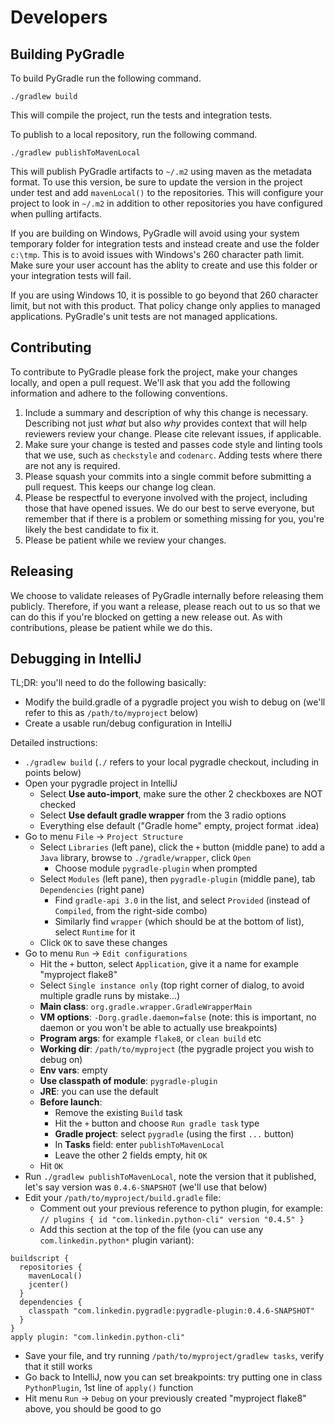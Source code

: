 # Developers

## Building PyGradle

To build PyGradle run the following command.

    ./gradlew build

This will compile the project, run the tests and integration tests.

To publish to a local repository, run the following command.

    ./gradlew publishToMavenLocal

This will publish PyGradle artifacts to `~/.m2` using maven as the metadata
format. To use this version, be sure to update the version in the project under
test and add `mavenLocal()` to the repositories. This will configure your
project to look in `~/.m2` in addition to other repositories you have
configured when pulling artifacts.

If you are building on Windows, PyGradle will avoid using your system temporary
folder for integration tests and instead create and use the folder `c:\tmp`.  This
is to avoid issues with Windows's 260 character path limit.  Make sure your user
account has the ablity to create and use this folder or your integration tests will fail.

If you are using Windows 10, it is possible to go beyond that 260 character limit,
but not with this product.  That policy change only applies to managed applications.
PyGradle's unit tests are not managed applications.


## Contributing

To contribute to PyGradle please fork the project, make your changes locally,
and open a pull request. We'll ask that you add the following information and
adhere to the following conventions.

1. Include a summary and description of why this change is necessary.
   Describing not just _what_ but also _why_ provides context that will help
   reviewers review your change. Please cite relevant issues, if applicable.
2. Make sure your change is tested and passes code style and linting tools that
   we use, such as `checkstyle` and `codenarc`. Adding tests where there are
   not any is required.
3. Please squash your commits into a single commit before submitting a pull
   request. This keeps our change log clean.
4. Please be respectful to everyone involved with the project, including those
   that have opened issues. We do our best to serve everyone, but remember that
   if there is a problem or something missing for you, you're likely the best
   candidate to fix it.
5. Please be patient while we review your changes.

## Releasing

We choose to validate releases of PyGradle internally before releasing them
publicly. Therefore, if you want a release, please reach out to us so that we
can do this if you're blocked on getting a new release out. As with
contributions, please be patient while we do this.


## Debugging in IntelliJ

TL;DR: you'll need to do the following basically:
- Modify the build.gradle of a pygradle project you wish to debug on (we'll refer to this as `/path/to/myproject` below)
- Create a usable run/debug configuration in IntelliJ

Detailed instructions:

- `./gradlew build` (`./` refers to your local pygradle checkout, including in points below)
- Open your pygradle project in IntelliJ
    - Select **Use auto-import**, make sure the other 2 checkboxes are NOT checked
    - Select **Use default gradle wrapper** from the 3 radio options
    - Everything else default ("Gradle home" empty, project format .idea)
- Go to menu `File` -> `Project Structure`
    - Select `Libraries` (left pane), click the `+` button (middle pane) to add a `Java` library, browse to `./gradle/wrapper`, click `Open`
        - Choose module `pygradle-plugin` when prompted
    - Select `Modules` (left pane), then `pygradle-plugin` (middle pane), tab `Dependencies` (right pane)
        - Find `gradle-api 3.0` in the list, and select `Provided` (instead of `Compiled`, from the right-side combo)
        - Similarly find `wrapper` (which should be at the bottom of list), select `Runtime` for it
    - Click `OK` to save these changes
- Go to menu `Run` -> `Edit configurations`
    - Hit the `+` button, select `Application`, give it a name for example "myproject flake8"
    - Select `Single instance only` (top right corner of dialog, to avoid multiple gradle runs by mistake...)
    - **Main class**: `org.gradle.wrapper.GradleWrapperMain`
    - **VM options**: `-Dorg.gradle.daemon=false` (note: this is important, no daemon or you won't be able to actually use breakpoints)
    - **Program args**: for example `flake8`, or `clean build` etc
    - **Working dir**: `/path/to/myproject` (the pygradle project you wish to debug on)
    - **Env vars**: empty
    - **Use classpath of module**: `pygradle-plugin`
    - **JRE**: you can use the default
    - **Before launch**:
        - Remove the existing `Build` task
        - Hit the `+` button and choose `Run gradle task` type
        - **Gradle project**: select `pygradle` (using the first `...` button)
        - In **Tasks** field: enter `publishToMavenLocal`
        - Leave the other 2 fields empty, hit `OK`
    - Hit `OK`
- Run `./gradlew publishToMavenLocal`, note the version that it published, let's say version was `0.4.6-SNAPSHOT` (we'll use that below)
- Edit your `/path/to/myproject/build.gradle` file:
    - Comment out your previous reference to python plugin, for example: `// plugins { id "com.linkedin.python-cli" version "0.4.5" }`
    - Add this section at the top of the file (you can use any `com.linkedin.python*` plugin variant):
```
buildscript {
  repositories {
    mavenLocal()
    jcenter()
  }
  dependencies {
    classpath "com.linkedin.pygradle:pygradle-plugin:0.4.6-SNAPSHOT"
  }
}
apply plugin: "com.linkedin.python-cli"
```

- Save your file, and try running `/path/to/myproject/gradlew tasks`, verify that it still works
- Go back to IntelliJ, now you can set breakpoints: try putting one in class `PythonPlugin`, 1st line of `apply()` function
- Hit menu `Run` -> `Debug` on your previously created "myproject flake8" above, you should be good to go
